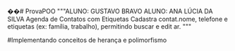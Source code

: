 ��#   P r o v a P O O 
"""ALUNO: GUSTAVO BRAVO 
    ALUNO: ANA LÚCIA DA SILVA
    Agenda de Contatos com Etiquetas
    Cadastra contat.nome, telefone e etiquetas (ex: família, trabalho), permitindo buscar e edit	ar.
"""

 #Implementando conceitos de herança e polimorfismo 
 
